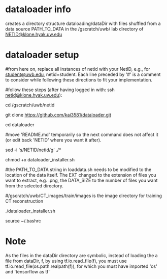 # dataloader info
creates a directory structure dataloading/dataDir
with files shuffled from a data source PATH_TO_DATA in the /gscratch/uwb/ lab directory of NETID@klone.hyak.uw.edu

# dataloader setup
#from here on, replace all instances of netid with your NetID, e.g., for student@uwb.edu, netid=student. Each line preceded by '#' is a comment to consider while following these directions to fit your implementation.

#follow these steps (after having logged in with: ssh netid@klone.hyak.uw.edu):

cd /gscratch/uwb/netid

git clone https://github.com/kai3581/dataloader.git 

cd dataloader

#move 'README.md' temporarily so the next command does not affect it (or edit back 'NETID' where you want it after).

sed -i 's/NETID/netid/g' ./*

chmod +x dataloader_installer.sh

#the PATH_TO_DATA string in loaddata.sh needs to be modified to the location of the data itself. The EXT changed to the extension of files you
want to extract, e.g. .png, the DATA_SIZE to the number of files you want from the selected directory.

#/gscratch/uwb/CT_images/train/images is the image directory for training CT reconstruction

./dataloader_installer.sh

source ~/.bashrc

# Note
As the files in the dataDir directory are symbolic, instead of loading the a file from dataDir, f, by using tf.io.read_file(f), you must use
tf.io.read_file(os.path.realpath(f)), for which you must have imported 'os' and 'tensorflow as tf'
